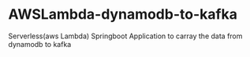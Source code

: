 # AWSLambda-dynamodb-to-kafka
Serverless(aws Lambda) Springboot Application to carray the data from dynamodb to kafka 
